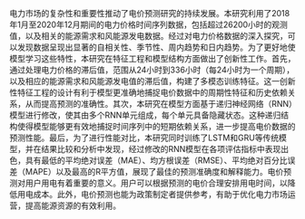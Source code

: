 电力市场的复杂性和重要性推动了电价预测研究的持续发展。本研究利用了2018年1月至2020年12月期间的电力价格时间序列数据，包括超过26200小时的观测值，以及相关的能源需求和风能源发电数据。经过对电力价格数据的深入探究，可以发现数据呈现出显著的自相关性、季节性、周内趋势和日内趋势。为了更好地使模型学习这些特性，本研究在特征工程和模型结构方面做出了创新性工作。首先，通过处理电力价格的滞后值，范围从24小时到336小时（每24小时为一个周期），以及相应的能源需求和风能源发电值的滞后值，构建了多模态训练特征。这一创新性特征工程的设计有利于模型更准确地捕捉电价数据中的周期性特征和历史依赖关系，从而提高预测的准确性。其次，本研究在模型方面基于递归神经网络（RNN）模型进行修改，使其由多个RNN单元组成，每个单元具备隐藏状态。这种递归结构使得模型能够更有效地捕捉时间序列中的短期依赖关系，进一步提高电价数据的预测性能。最后，为了进行性能对比，本研究同时训练了LSTM和GRU等传统模型，并在结果比较和分析中发现，经过修改的RNN模型在各项评估指标中表现出色，具有最低的平均绝对误差（MAE）、均方根误差（RMSE）、平均绝对百分比误差（MAPE）以及最高的R平方值，展现了最佳的预测准确度和解释能力。电价预测对用户用电有着重要的意义。用户可以根据预测的电价合理安排用电时间，以降低用电成本。此外，电价预测也能为政策制定者提供参考，有助于优化电力市场运营，提高能源资源的有效利用。
